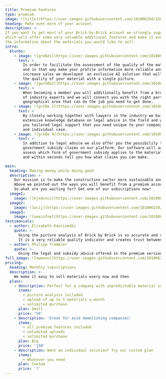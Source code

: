 ```yaml
---
title: Premium Features
type: premium
image: ![title](https://user-images.githubusercontent.com/101006250/156913970-26c56e6f-60c6-4a58-8b1d-066646bee660.jpg) 
heading: Make even more of your account
description: >-
If you want to get most of your Brick-by-Brick account we strongly suggest getting our premium features
which will offer some very valuable additional features and make it even easier and more precise to upload
the information about the materials you would like to sell. 
intro:
  blurbs:
    - image: ![größe1](https://user-images.githubusercontent.com/101006250/156901435-36e065cb-6273-4043-ba6b-6d21df92dc58.jpg)
      text: >
        In order to facilitate the assessment of the quality of the material 
        and in that way make your profile information more reliable and thereby 
        increase sales we developed  an exclusive AI solution that will analyse 
        the quality of your material with a single picture. 
    - image: ![geröße3](https://user-images.githubusercontent.com/101006250/156901509-61b7ae50-d998-43ce-adf4-47db8a46e57c.jpg)
      text: >
        When becoming a member you will additionally benefit from a broad network 
        of industry experts and we will connect you with the right partner in your 
        geographical area that can do the job you need to get done. 
    - image: ![größe 2](https://user-images.githubusercontent.com/101006250/156901560-6f1f77a4-ecd7-4e31-b38a-ef383503d42e.jpg)
      text: >
        By closely working together with lawyers in the industry we built an 
        extensive knowledge database on legal advice in the field and will offer 
        you tailored legal support that you need unique to your company, materials
        and individual case. 
    - image: ![größe 4](https://user-images.githubusercontent.com/101006250/156901625-36caf135-a8fe-4c95-bda2-69a00e3cfbf3.jpg)
      text: >
        In addition to legal advice we also offer you the possibility to manage your 
        government subsidy claims on our platform. Our software will automatically 
        assess which form of government subsidy applies to the materials you uploaded
        and within seconds tell you how what claims you can make. 

main:
  heading: Making money while doing good 
  description: >
    Our mission is to make the construction sector more sustainable and circular. 
    Above we pointed out the ways you will benefit from a premium accout at Brick by Brick. 
    So what are you waiting for? Get one of our subscriptions now! 
  image1:
    image: ![kjsdcncc](https://user-images.githubusercontent.com/101006250/156901982-9246b9e8-544a-408a-8db6-8b9bc4253a59.jpg)
  image2:
    image: ![wcij](https://user-images.githubusercontent.com/101006250/156901991-4aab9fbb-054f-4549-8f48-d1a05b0293da.jpg)
  image3:
    image: ![oweinfne](https://user-images.githubusercontent.com/101006250/156902006-5ded9d72-b58b-4836-bc2b-c7e2b9675b63.jpg)
testimonials:
  - author: Elisabeth Kaurismäki
    quote: >-
      Using the picture analysis of Brick by Brick is so accurate and really makes a difference when seelling materials. 
      It is a very reliable quality indicator and creates trust between our customers and my company. 
  - author: Philipp Trommler
    quote: >-
      Using the legal and subsidy advice offered in the premium version of Brick by Brick saves me so much time... AND money! 
full_image: ![owenon](https://user-images.githubusercontent.com/101006250/156902059-851a0592-c94f-4544-99ff-7e69b2aede7f.jpg)
pricing:
  heading: Monthly subscriptions
  description: >-
    We make it easy to sell materials every now and then
  plans:
    - description: Perfect for a company with unpredictable material supply. 
      items:
        - picture analysis included 
        - upload of up to 5 materials a month
        - unlimited purchase 
      plan: Small
      price: '50'
    - description: 'Great for avid demolishing companies'
      items:
        - all premium features included 
        - unlimited uploads 
        - unlimited purchase 
      plan: Big
      price: '150'
    - description: Want an individual solution? Try our custom plan
      items:
        - Whatever you need
      plan: Custom
      price: '?'
---
```



